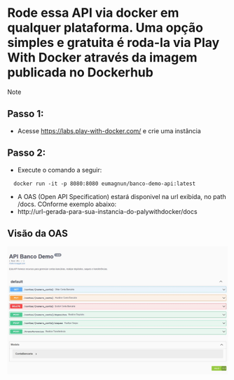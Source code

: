 # Rode essa API via docker em qualquer plataforma. Uma opção simples e gratuita é roda-la via Play With Docker através da imagem publicada no Dockerhub
> [!NOTE]
> ## Passo 1: 
> * Acesse https://labs.play-with-docker.com/ e crie uma instância
> ## Passo 2: 
> * Execute o comando a seguir:
> ```
>   docker run -it -p 8080:8080 eumagnun/banco-demo-api:latest
> ```
> * A OAS (Open API Specification) estará disponivel na url exibida, no path /docs. COnforme exemplo abaixo:
> * http://url-gerada-para-sua-instancia-do-palywithdocker/docs
## Visão da OAS

![Visão da OAS](https://raw.githubusercontent.com/eumagnun/demo-banco-api/main/oas-api-demo-banco.JPG)
